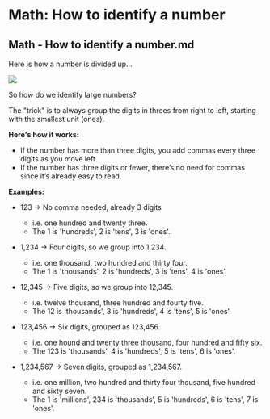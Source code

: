 # Math: How to identify a number

## Math - How to identify a number.md

Here is how a number is divided up...

![](https://www.integralist.co.uk/assets/images/base-10-system.png)

So how do we identify large numbers?

The "trick" is to always group the digits in threes from right to left, starting with the smallest unit (ones). 

**Here's how it works:**

- If the number has more than three digits, you add commas every three digits as you move left.
- If the number has three digits or fewer, there’s no need for commas since it’s already easy to read.

**Examples:**

- 123 → No comma needed, already 3 digits
  - i.e. one hundred and twenty three.
  - The 1 is 'hundreds', 2 is 'tens', 3 is 'ones'.

- 1,234 → Four digits, so we group into 1,234.
  - i.e. one thousand, two hundred and thirty four.
  - The 1 is 'thousands', 2 is 'hundreds', 3 is 'tens', 4 is 'ones'.
  
- 12,345 → Five digits, so we group into 12,345.
  - i.e. twelve thousand, three hundred and fourty five.
  - The 12 is 'thousands', 3 is 'hundreds', 4 is 'tens', 5 is 'ones'.

- 123,456 → Six digits, grouped as 123,456.
  - i.e. one hound and twenty three thousand, four hundred and fifty six.
  - The 123 is 'thousands', 4 is 'hundreds', 5 is 'tens', 6 is 'ones'.

- 1,234,567 → Seven digits, grouped as 1,234,567.
  - i.e. one million, two hundred and thirty four thousand, five hundred and sixty seven.
  - The 1 is 'millions', 234 is 'thousands', 5 is 'hundreds', 6 is 'tens', 7 is 'ones'.

